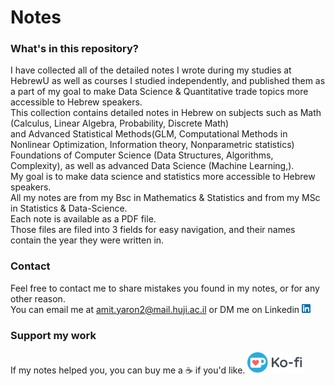 # Notes
### What's in this repository?
I have collected all of the detailed notes I wrote during my studies at HebrewU as well as courses I studied independently, and published them as a part of my goal to make Data Science & Quantitative trade topics more accessible to Hebrew speakers.</br>
This collection contains detailed notes in Hebrew on subjects such as Math (Calculus, Linear Algebra, Probability, Discrete Math)</br>
and Advanced Statistical Methods(GLM, Computational Methods in Nonlinear Optimization, Information theory, Nonparametric statistics)</br>
Foundations of Computer Science (Data Structures, Algorithms, Complexity), as well as advanced Data Science (Machine Learning,).</br>
My goal is to make data science and statistics more accessible to Hebrew speakers.</br>
All my notes are from my Bsc in Mathematics & Statistics and from my MSc in Statistics & Data-Science.</br> 
Each note is available as a PDF file.</br>
Those files are filed into 3 fields for easy navigation, and their names contain the year they were written in.</br>
### Contact
Feel free to contact me to share mistakes you found in my notes, or for any other reason.</br>
You can email me at [amit.yaron2@mail.huji.ac.il](amit.yaron2@mail.huji.ac.il) or DM me on Linkedin
[![LinkedIn](https://github.com/Amityaron/Amityaron/blob/main/linkdin.png)](https://www.linkedin.com/in/amit-yaron-7934641b5/)
### Support my work
If my notes helped you, you can buy me a ☕ if you'd like.
 [![Ko-fi](https://github.com/Amityaron/Amityaron/blob/main/ko%20fi.png)](https://ko-fi.com/amityaron) <br />
 
